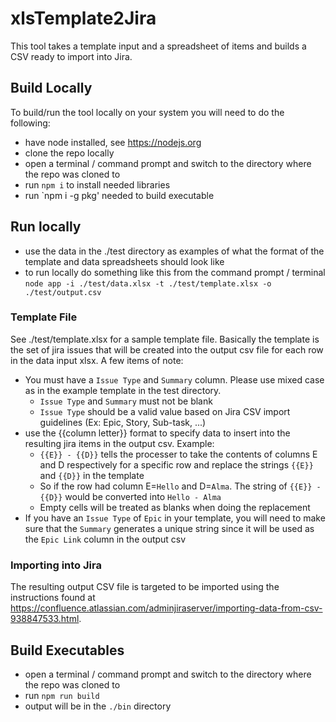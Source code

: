 # xlsTemplate2Jira
This tool takes a template input and a spreadsheet of items and builds a CSV ready to import into Jira.  

## Build Locally
To build/run the tool locally on your system you will need to do the following:
- have node installed, see https://nodejs.org
- clone the repo locally
- open a terminal / command prompt and switch to the directory where the repo was cloned to
- run `npm i` to install needed libraries
- run `npm i -g pkg' needed to build executable

## Run locally
- use the data in the ./test directory as examples of what the format of the template and data spreadsheets should look like
- to run locally do something like this from the command prompt / terminal
  `node app -i ./test/data.xlsx -t ./test/template.xlsx -o ./test/output.csv`

### Template File
See ./test/template.xlsx for a sample template file.  Basically the template is the set of jira issues
that will be created into the output csv file for each row in the data input xlsx.  A few items of note:
- You must have a `Issue Type` and `Summary` column.  Please use mixed case as in the example template in the test directory.
    - `Issue Type` and `Summary` must not be blank
    - `Issue Type` should be a valid value based on Jira CSV import guidelines (Ex: Epic, Story, Sub-task, ...)
- use the {{column letter}} format to specify data to insert into the resulting jira items in the output csv.  Example:
    - `{{E}} - {{D}}` tells the processer to take the contents of columns E and D respectively for a specific row and replace the strings `{{E}}` and `{{D}}` in the template
    - So if the row had column E=`Hello` and D=`Alma`.  The string of `{{E}} - {{D}}` would be converted into `Hello - Alma`
    - Empty cells will be treated as blanks when doing the replacement
- If you have an `Issue Type` of `Epic` in your template, you will need to make sure that the `Summary` generates a unique string since it will be used as the `Epic Link` column in the output csv

### Importing into Jira
The resulting output CSV file is targeted to be imported using the instructions found at https://confluence.atlassian.com/adminjiraserver/importing-data-from-csv-938847533.html.
  
## Build Executables
- open a terminal / command prompt and switch to the directory where the repo was cloned to
- run `npm run build`
- output will be in the `./bin` directory
